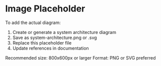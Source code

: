 # Image Placeholder

<!-- This is a placeholder for a system architecture diagram -->
<!-- Replace this file with an actual PNG/SVG diagram showing: -->
<!-- - Genesis Blocks foundation -->
<!-- - AI Development pathways -->
<!-- - Protocol interconnections -->
<!-- - Data flow architecture -->

To add the actual diagram:
1. Create or generate a system architecture diagram
2. Save as system-architecture.png or .svg
3. Replace this placeholder file
4. Update references in documentation

Recommended size: 800x600px or larger
Format: PNG or SVG preferred